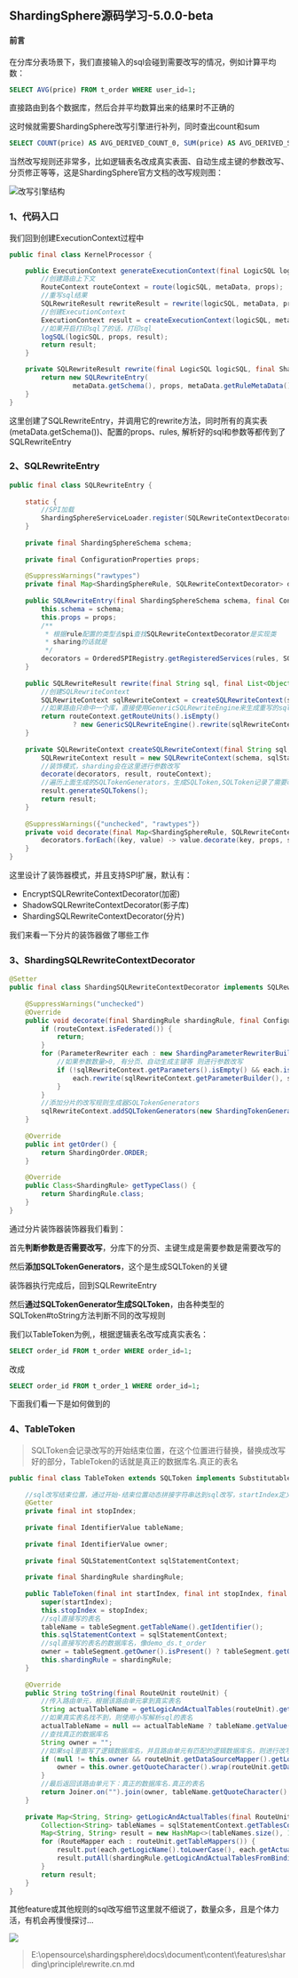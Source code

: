 ## ShardingSphere源码学习-5.0.0-beta



#### 前言

在分库分表场景下，我们直接输入的sql会碰到需要改写的情况，例如计算平均数：

```sql
SELECT AVG(price) FROM t_order WHERE user_id=1;
```

直接路由到各个数据库，然后合并平均数算出来的结果时不正确的

这时候就需要ShardingSphere改写引擎进行补列，同时查出count和sum

```sql
SELECT COUNT(price) AS AVG_DERIVED_COUNT_0, SUM(price) AS AVG_DERIVED_SUM_0 FROM t_order WHERE user_id=1;
```

当然改写规则还非常多，比如逻辑表名改成真实表面、自动生成主键的参数改写、分页修正等等，这是ShardingSphere官方文档的改写规则图：

![改写引擎结构](https://shardingsphere.apache.org/document/current/img/sharding/rewrite_architecture_cn.png)



### 1、代码入口

我们回到创建ExecutionContext过程中

```java
public final class KernelProcessor {

    public ExecutionContext generateExecutionContext(final LogicSQL logicSQL, final ShardingSphereMetaData metaData, final ConfigurationProperties props) {
        //创建路由上下文
        RouteContext routeContext = route(logicSQL, metaData, props);
        //重写sql结果
        SQLRewriteResult rewriteResult = rewrite(logicSQL, metaData, props, routeContext);
        //创建ExecutionContext
        ExecutionContext result = createExecutionContext(logicSQL, metaData, routeContext, rewriteResult);
        //如果开启打印sql了的话，打印sql
        logSQL(logicSQL, props, result);
        return result;
    }

    private SQLRewriteResult rewrite(final LogicSQL logicSQL, final ShardingSphereMetaData metaData, final ConfigurationProperties props, final RouteContext routeContext) {
        return new SQLRewriteEntry(
                metaData.getSchema(), props, metaData.getRuleMetaData().getRules()).rewrite(logicSQL.getSql(), logicSQL.getParameters(), logicSQL.getSqlStatementContext(), routeContext);
    }
}
```

这里创建了SQLRewriteEntry，并调用它的rewrite方法，同时所有的真实表(metaData.getSchema())、配置的props、rules, 解析好的sql和参数等都传到了SQLRewriteEntry



### 2、SQLRewriteEntry

```java
public final class SQLRewriteEntry {
    
    static {
        //SPI加载
        ShardingSphereServiceLoader.register(SQLRewriteContextDecorator.class);
    }
    
    private final ShardingSphereSchema schema;
    
    private final ConfigurationProperties props;
    
    @SuppressWarnings("rawtypes")
    private final Map<ShardingSphereRule, SQLRewriteContextDecorator> decorators;
    
    public SQLRewriteEntry(final ShardingSphereSchema schema, final ConfigurationProperties props, final Collection<ShardingSphereRule> rules) {
        this.schema = schema;
        this.props = props;
        /**
         * 根据rule配置的类型去spi查找SQLRewriteContextDecorator是实现类
         * sharing的话就是
         */
        decorators = OrderedSPIRegistry.getRegisteredServices(rules, SQLRewriteContextDecorator.class);
    }
    
    public SQLRewriteResult rewrite(final String sql, final List<Object> parameters, final SQLStatementContext<?> sqlStatementContext, final RouteContext routeContext) {
        //创建SQLRewriteContext
        SQLRewriteContext sqlRewriteContext = createSQLRewriteContext(sql, parameters, sqlStatementContext, routeContext);
        //如果路由只命中一个库，直接使用GenericSQLRewriteEngine来生成重写的sql，否则使用RouteSQLRewriteEngine，给每个命中的路由单元生成重写的sql
        return routeContext.getRouteUnits().isEmpty()
                ? new GenericSQLRewriteEngine().rewrite(sqlRewriteContext) : new RouteSQLRewriteEngine().rewrite(sqlRewriteContext, routeContext);
    }
    
    private SQLRewriteContext createSQLRewriteContext(final String sql, final List<Object> parameters, final SQLStatementContext<?> sqlStatementContext, final RouteContext routeContext) {
        SQLRewriteContext result = new SQLRewriteContext(schema, sqlStatementContext, sql, parameters);
        //装饰模式，sharding会在这里进行参数改写
        decorate(decorators, result, routeContext);
        //遍历上面生成的SQLTokenGenerators，生成SQLToken,SQLToken记录了需要改写的位置
        result.generateSQLTokens();
        return result;
    }
    
    @SuppressWarnings({"unchecked", "rawtypes"})
    private void decorate(final Map<ShardingSphereRule, SQLRewriteContextDecorator> decorators, final SQLRewriteContext sqlRewriteContext, final RouteContext routeContext) {
        decorators.forEach((key, value) -> value.decorate(key, props, sqlRewriteContext, routeContext));
    }
}
```

这里设计了装饰器模式，并且支持SPI扩展，默认有：

- EncryptSQLRewriteContextDecorator(加密)
- ShadowSQLRewriteContextDecorator(影子库)
- ShardingSQLRewriteContextDecorator(分片)



我们来看一下分片的装饰器做了哪些工作



### 3、ShardingSQLRewriteContextDecorator

```java
@Setter
public final class ShardingSQLRewriteContextDecorator implements SQLRewriteContextDecorator<ShardingRule> {
    
    @SuppressWarnings("unchecked")
    @Override
    public void decorate(final ShardingRule shardingRule, final ConfigurationProperties props, final SQLRewriteContext sqlRewriteContext, final RouteContext routeContext) {
        if (routeContext.isFederated()) {
            return;
        }
        for (ParameterRewriter each : new ShardingParameterRewriterBuilder(shardingRule, routeContext).getParameterRewriters(sqlRewriteContext.getSchema())) {
            //如果参数数量>0, 有分页、自动生成主键等 则进行参数改写
            if (!sqlRewriteContext.getParameters().isEmpty() && each.isNeedRewrite(sqlRewriteContext.getSqlStatementContext())) {
                each.rewrite(sqlRewriteContext.getParameterBuilder(), sqlRewriteContext.getSqlStatementContext(), sqlRewriteContext.getParameters());
            }
        }
        //添加分片的改写规则生成器SQLTokenGenerators
        sqlRewriteContext.addSQLTokenGenerators(new ShardingTokenGenerateBuilder(shardingRule, routeContext).getSQLTokenGenerators());
    }
    
    @Override
    public int getOrder() {
        return ShardingOrder.ORDER;
    }
    
    @Override
    public Class<ShardingRule> getTypeClass() {
        return ShardingRule.class;
    }
}
```

通过分片装饰器装饰器我们看到：

首先**判断参数是否需要改写**，分库下的分页、主键生成是需要参数是需要改写的

然后**添加SQLTokenGenerators**，这个是生成SQLToken的关键



装饰器执行完成后，回到SQLRewriteEntry

然后**通过SQLTokenGenerator生成SQLToken**，由各种类型的SQLToken#toString方法判断不同的改写规则



我们以TableToken为例,，根据逻辑表名改写成真实表名：

```sql
SELECT order_id FROM t_order WHERE order_id=1;
```

改成

```sql
SELECT order_id FROM t_order_1 WHERE order_id=1;
```

下面我们看一下是如何做到的



### 4、TableToken

> SQLToken会记录改写的开始结束位置，在这个位置进行替换，替换成改写好的部分，TableToken的话就是真正的数据库名.真正的表名

```java
public final class TableToken extends SQLToken implements Substitutable, RouteUnitAware {
    
    //sql改写结束位置，通过开始-结束位置动态拼接字符串达到sql改写，startIndex定义在SQLToken
    @Getter
    private final int stopIndex;
    
    private final IdentifierValue tableName;
    
    private final IdentifierValue owner;
    
    private final SQLStatementContext sqlStatementContext;
    
    private final ShardingRule shardingRule;
    
    public TableToken(final int startIndex, final int stopIndex, final SimpleTableSegment tableSegment, final SQLStatementContext sqlStatementContext, final ShardingRule shardingRule) {
        super(startIndex);
        this.stopIndex = stopIndex;
        //sql直接写的表名
        tableName = tableSegment.getTableName().getIdentifier();
        this.sqlStatementContext = sqlStatementContext;
        //sql直接写的表名的数据库名，像demo_ds.t_order
        owner = tableSegment.getOwner().isPresent() ? tableSegment.getOwner().get().getIdentifier() : null;
        this.shardingRule = shardingRule;
    }
    
    @Override
    public String toString(final RouteUnit routeUnit) {
        //传入路由单元，根据该路由单元拿到真实表名
        String actualTableName = getLogicAndActualTables(routeUnit).get(tableName.getValue().toLowerCase());
        //如果真实表名找不到，则使用小写解析sql的表名
        actualTableName = null == actualTableName ? tableName.getValue().toLowerCase() : actualTableName;
        //查找真正的数据库名
        String owner = "";
        //如果sql里面写了逻辑数据库名，并且路由单元有匹配的逻辑数据库名，则进行改写
        if (null != this.owner && routeUnit.getDataSourceMapper().getLogicName().equals(this.owner.getValue())) {
            owner = this.owner.getQuoteCharacter().wrap(routeUnit.getDataSourceMapper().getActualName()) + ".";
        }
        //最后返回该路由单元下：真正的数据库名.真正的表名
        return Joiner.on("").join(owner, tableName.getQuoteCharacter().wrap(actualTableName));
    }
    
    private Map<String, String> getLogicAndActualTables(final RouteUnit routeUnit) {
        Collection<String> tableNames = sqlStatementContext.getTablesContext().getTableNames();
        Map<String, String> result = new HashMap<>(tableNames.size(), 1);
        for (RouteMapper each : routeUnit.getTableMappers()) {
            result.put(each.getLogicName().toLowerCase(), each.getActualName());
            result.putAll(shardingRule.getLogicAndActualTablesFromBindingTable(routeUnit.getDataSourceMapper().getLogicName(), each.getLogicName(), each.getActualName(), tableNames));
        }
        return result;
    }
}
```

其他feature或其他规则的sql改写细节这里就不细说了，数量众多，且是个体力活，有机会再慢慢探讨...

![](https://sign-pic-1.oss-cn-shenzhen.aliyuncs.com/img/1630229516(1).jpg)


>E:\opensource\shardingsphere\docs\document\content\features\sharding\principle\rewrite.cn.md
